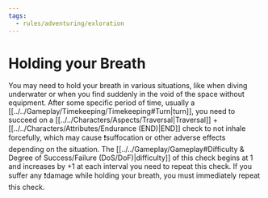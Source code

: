 ```yaml
---
tags:
  - rules/adventuring/exloration
---
```

# Holding your Breath
You may need to hold your breath in various situations, like when diving underwater or when you find suddenly in the void of the space without equipment.
After some specific period of time, usually a [[../../Gameplay/Timekeeping/Timekeeping#Turn|turn]], you need to succeed on a [[../../Characters/Aspects/Traversal|Traversal]] + [[../../Characters/Attributes/Endurance (END)|END]] check to not inhale forcefully, which may cause ❗suffocation or other adverse effects depending on the situation.
The [[../../Gameplay/Gameplay#Difficulty & Degree of Success/Failure (DoS/DoF)|difficulty]] of this check begins at 1 and increases by +1 at each interval you need to repeat this check.
If you suffer any ❗damage while holding your breath, you must immediately repeat this check.
